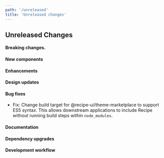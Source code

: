 ```yaml
---
path: '/unreleased'
title: 'Unreleased changes'
---
```


## Unreleased Changes

#### Breaking changes.

#### New components

#### Enhancements

#### Design updates

#### Bug fixes

- Fix: Change build target for @recipe-ui/theme-marketplace to support ES5 syntax. This allows downstream applications to include Recipe without running build steps within `node_modules`.

#### Documentation

#### Dependency upgrades

#### Development workflow
